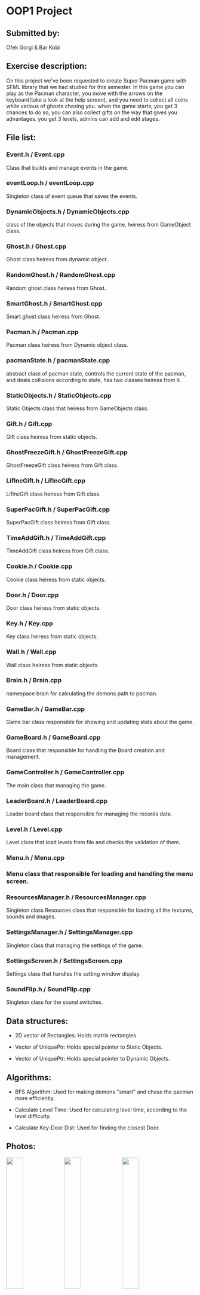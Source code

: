 # OOP1 Project

## Submitted by:
Ofek Gorgi & Bar Kobi

## Exercise description:
On this project we've been requested to create Super Pacman game with SFML library that we had
studied for this semester. In this game you can play as the Pacman character, you move with the arrows
on the keyboard(take a look at the help screen), and you need to collect all coins while various of
ghosts chasing you. when the game starts, you get 3 chances to do so, you can also collect gifts on
the way that gives you advantages. you get 3 levels, admins can add and edit stages.

## File list:
### Event.h / Event.cpp 
Class that builds and manage events in the game.

### eventLoop.h / eventLoop.cpp
Singleton class of event queue that saves the events.

### DynamicObjects.h / DynamicObjects.cpp
class of the objects that moves during the game, heiress from GameObject class.

### Ghost.h / Ghost.cpp
Ghost class heiress from dynamic object.

### RandomGhost.h / RandomGhost.cpp
Random ghost class heiress from Ghost.

### SmartGhost.h / SmartGhost.cpp
Smart ghost class heiress from Ghost.

### Pacman.h / Pacman.cpp
Pacman class heiress from Dynamic object class.

### pacmanState.h / pacmanState.cpp
abstract class of pacman state, controls the current state of the pacman,
and deals collisions according to state, has two classes heiress from it.

### StaticObjects.h / StaticObjects.cpp
Static Objects class that heiress from GameObjects class.

### Gift.h / Gift.cpp
Gift class heiress from static objects.

### GhostFreezeGift.h / GhostFreezeGift.cpp
GhostFreezeGift class heiress from Gift class.

### LifIncGift.h / LifIncGift.cpp
LifIncGift class heiress from Gift class.

### SuperPacGift.h / SuperPacGift.cpp
SuperPacGift class heiress from Gift class.

### TimeAddGift.h / TimeAddGift.cpp
TimeAddGift class heiress from Gift class.

### Cookie.h / Cookie.cpp
Cookie class heiress from static objects.

### Door.h / Door.cpp
Door class heiress from static objects.

### Key.h / Key.cpp
Key class heiress from static objects.

### Wall.h / Wall.cpp
Wall class heiress from static objects.

### Brain.h / Brain.cpp
namespace brain for calculating the demons path to pacman.

### GameBar.h / GameBar.cpp
Game bar class responsible for showing and updating stats about the game.

### GameBoard.h / GameBoard.cpp
Board class that responsible for handling the Board creation and management.

### GameController.h / GameController.cpp
The main class that managing the game.

### LeaderBoard.h / LeaderBoard.cpp
Leader board class that responsible for managing the records data.

### Level.h / Level.cpp
Level class that load levels from file and checks the validation of them.

### Menu.h / Menu.cpp

### Menu class that responsible for loading and handling the menu screen.

### ResourcesManager.h / ResourcesManager.cpp
Singleton class Resources class that responsible for loading all the textures,
sounds and images.

### SettingsManager.h / SettingsManager.cpp
Singleton class that managing the settings of the game.

### SettingsScreen.h / SettingsScreen.cpp
Settings class that handles the setting window display.

### SoundFlip.h / SoundFlip.cpp
Singleton class for the sound switches.

## Data structures:
- 2D vector of Rectangles:     Holds matrix rectangles

- Vector of UniquePtr:         Holds special pointer to Static Objects.

- Vector of UniquePtr:         Holds special pointer to Dynamic Objects.

## Algorithms:

- BFS Algorithm:               Used for making demons "smart" and chase the 
                               pacman more efficiently.

- Calculate Level Time:        Used for calculating level time, according to the
                               level difficulty.

- Calculate Key-Door Dist:     Used for finding the closest Door.


## Photos:

<img src="https://user-images.githubusercontent.com/110122825/231173366-7e1fd137-a929-4206-8477-b63eb8a89971.png" width="30%">     <img src="https://user-images.githubusercontent.com/110122825/231173408-575f5515-5664-492d-9941-defaf5479caf.png" width="30%">     <img src="https://user-images.githubusercontent.com/110122825/231173434-378132cf-7c3e-488a-8fd5-fe347168298a.png" width="30%">
<img src="https://user-images.githubusercontent.com/110122825/231173456-0af2ba94-9997-4285-bcf3-7feb304e1401.png" width="30%">     <img src="https://user-images.githubusercontent.com/110122825/231173492-5b4ae355-f5b2-4376-9cb8-a01369532e0c.png" width="30%">     <img src="https://user-images.githubusercontent.com/110122825/231173497-3306bc9c-c6e1-4987-9d9f-62a697ef045e.png" width="30%">
<img src="https://user-images.githubusercontent.com/110122825/231173529-11193e20-0e1b-4025-a415-77fe060bc071.png" width="30%">

                               
